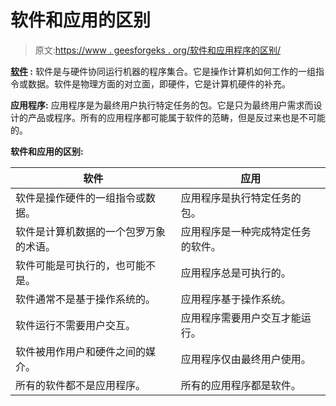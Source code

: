 # 软件和应用的区别

> 原文:[https://www . geesforgeks . org/软件和应用程序的区别/](https://www.geeksforgeeks.org/difference-between-software-and-application/)

**[软件](https://www.geeksforgeeks.org/software-concepts/) :**
软件是与硬件协同运行机器的程序集合。它是操作计算机如何工作的一组指令或数据。软件是物理方面的对立面，即硬件，它是计算机硬件的补充。

**应用程序:**
应用程序是为最终用户执行特定任务的包。它是只为最终用户需求而设计的产品或程序。所有的应用程序都可能属于软件的范畴，但是反过来也是不可能的。

**软件和应用的区别:**

<center>

| 软件 | 应用 |
| --- | --- |
| 软件是操作硬件的一组指令或数据。 | 应用程序是执行特定任务的包。 |
| 软件是计算机数据的一个包罗万象的术语。 | 应用程序是一种完成特定任务的软件。 |
| 软件可能是可执行的，也可能不是。 | 应用程序总是可执行的。 |
| 软件通常不是基于操作系统的。 | 应用程序基于操作系统。 |
| 软件运行不需要用户交互。 | 应用程序需要用户交互才能运行。 |
| 软件被用作用户和硬件之间的媒介。 | 应用程序仅由最终用户使用。 |
| 所有的软件都不是应用程序。 | 所有的应用程序都是软件。 |

</center>